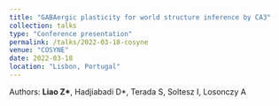 ```yaml
---
title: "GABAergic plasticity for world structure inference by CA3"
collection: talks
type: "Conference presentation"
permalink: /talks/2022-03-18-cosyne
venue: "COSYNE"
date: 2022-03-18
location: "Lisbon, Portugal"
---
```

Authors: <b>Liao Z*</b>, Hadjiabadi D*, Terada S, Soltesz I, Losonczy A
